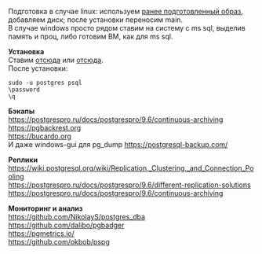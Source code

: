Подготовка в случае linux: используем [ранее подготовленный образ](install-debian.md), добавляем диск; после установки переносим main.  
В случае windows просто рядом ставим на систему с ms sql, выделив память и проц, либо готовим ВМ, как для ms sql.  

**Установка**  
Ставим [отсюда](https://releases.1c.ru/project/AddCompPostgre) или [отсюда](https://postgrespro.ru/products/archive/1c).  
После установки:  
```
sudo -u postgres psql
\password
\q
```


**Бэкапы**  
https://postgrespro.ru/docs/postgrespro/9.6/continuous-archiving  
https://pgbackrest.org  
https://bucardo.org  
И даже windows-gui для pg_dump https://postgresql-backup.com/  

**Реплики**  
https://wiki.postgresql.org/wiki/Replication,_Clustering,_and_Connection_Pooling  
https://postgrespro.ru/docs/postgrespro/9.6/different-replication-solutions  
https://postgrespro.ru/docs/postgrespro/9.6/continuous-archiving  

**Мониторинг и анализ**  
https://github.com/NikolayS/postgres_dba  
https://github.com/dalibo/pgbadger  
https://pgmetrics.io/  
https://github.com/okbob/pspg  

